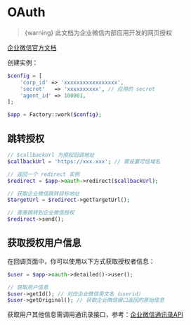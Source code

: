 # OAuth

> {warning} 此文档为企业微信内部应用开发的网页授权

[企业微信官方文档](https://work.weixin.qq.com/api/doc#90000/90135/91020)

创建实例：

```php
$config = [
    'corp_id' => 'xxxxxxxxxxxxxxxxx',
    'secret'   => 'xxxxxxxxxx', // 应用的 secret
    'agent_id' => 100001,
];

$app = Factory::work($config);
```

## 跳转授权

```php
// $callbackUrl 为授权回调地址
$callbackUrl = 'https://xxx.xxx'; // 需设置可信域名

// 返回一个 redirect 实例
$redirect = $app->oauth->redirect($callbackUrl);

// 获取企业微信跳转目标地址
$targetUrl = $redirect->getTargetUrl();

// 直接跳转到企业微信授权
$redirect->send();
```

## 获取授权用户信息

在回调页面中，你可以使用以下方式获取授权者信息：

```php
$user = $app->oauth->detailed()->user();

// 获取用户信息
$user->getId(); // 对应企业微信英文名（userid）
$user->getOriginal(); // 获取企业微信接口返回的原始信息
```

获取用户其他信息需调用通讯录接口，参考：[企业微信通讯录API](https://github.com/EasyWeChat/docs/blob/master/wework/contacts.md)
```php
